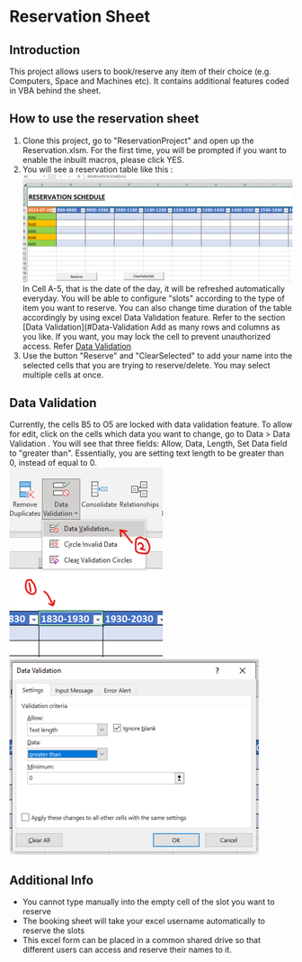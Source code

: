 # Reservation Sheet

## Introduction

This project allows users to book/reserve any item of their choice (e.g. Computers, Space and Machines etc). It contains additional features coded in VBA behind the sheet.

## How to use the reservation sheet

1. Clone this project, go to "ReservationProject" and open up the Reservation.xlsm. For the first time, you will be prompted if you want to enable the inbuilt macros, please click YES.  
2. You will see a reservation table like this :
![ReservationTable](./Images/ReservationTable.png)  
In Cell A-5, that is the date of the day, it will be refreshed automatically everyday. You will be able to configure "slots" according to the type of item you want to reserve. You can also change time duration of the table accordingly by using excel Data Validation feature. Refer to the section [Data Validation](#Data-Validation
Add as many rows and columns as you like. If you want, you may lock the cell to prevent unauthorized access. Refer [Data Validation](#Data-Validation)  
3. Use the button "Reserve" and "ClearSelected" to add your name into the selected cells that you are trying to reserve/delete. You may select multiple cells at once.  

## Data Validation

Currently, the cells B5 to O5 are locked with data validation feature. To allow for edit, click on the cells which data you want to change, go to Data > Data Validation . You will see that three fields: Allow, Data, Length, Set Data field to "greater than". Essentially, you are setting text length to be greater than 0, instead of equal to 0.  
![Unlock Cell](./Images/UnlockCell.png)  ![Data Validation](./Images/DataValidation.png)  


## Additional Info

- You cannot type manually into the empty cell of the slot you want to reserve
- The booking sheet will take your excel username automatically to reserve the slots
- This excel form can be placed in a common shared drive so that different users can access and reserve their names to it.
